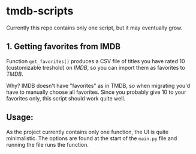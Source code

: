 # tmdb-scripts

Currently this repo contains only one script, but it may eventually grow.

## 1. Getting favorites from IMDB

Function `get_favorites()` produces a CSV file of titles you have rated 10 (customizable treshold) on *IMDB*, so you can import them as favorites to *TMDB*.

Why? IMDB doesn't have "favorites" as in TMDB, so when migrating you'd have to manually choose all favorites. Since you probably give 10 to your favorites only, this script should work quite well.

## Usage:

As the project currently contains only one function, the UI is quite minimalistic. The options are found at the start of the `main.py` file and running the file runs the function.  